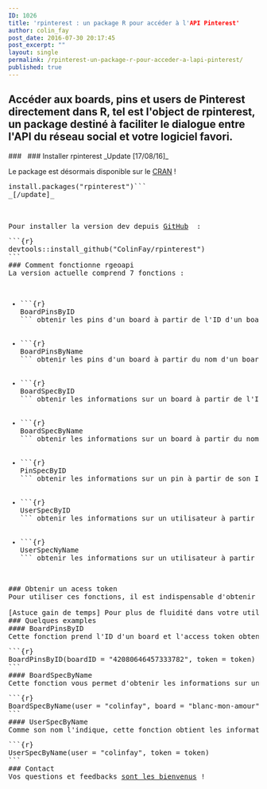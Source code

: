 ```yaml
---
ID: 1026
title: 'rpinterest : un package R pour accéder à l'API Pinterest'
author: colin_fay
post_date: 2016-07-30 20:17:45
post_excerpt: ""
layout: single
permalink: /rpinterest-un-package-r-pour-acceder-a-lapi-pinterest/
published: true
---
```

## Accéder aux boards, pins et users de Pinterest directement dans R, tel est l'object de rpinterest, un package destiné à faciliter le dialogue entre l'API du réseau social et votre logiciel favori. <!--more-->
<div id="geoapi" class="section level2">
### 
&nbsp;
### Installer rpinterest
_Update [17/08/16]_

Le package est désormais disponible sur le <a href="https://cran.r-project.org/web/packages/rpinterest/index.html">CRAN</a> !
<pre class="{r}">install.packages("rpinterest")```
_[/update]_

&nbsp;

Pour installer la version dev depuis <a href="https://github.com/ColinFay/rpinterest" target="_blank">GitHub</a>  :
<pre class="{r}">```{r} 
devtools::install_github("ColinFay/rpinterest")
```
### Comment fonctionne rgeoapi
La version actuelle comprend 7 fonctions :
<ul>
 	<li>```{r} 
BoardPinsByID
``` obtenir les pins d'un board à partir de l'ID d'un board</li>
 	<li>```{r} 
BoardPinsByName
``` obtenir les pins d'un board à partir du nom d'un board</li>
 	<li>```{r} 
BoardSpecByID
``` obtenir les informations sur un board à partir de l'ID d'un board</li>
 	<li>```{r} 
BoardSpecByName
``` obtenir les informations sur un board à partir du nom d'un board</li>
 	<li>```{r} 
PinSpecByID
``` obtenir les informations sur un pin à partir de son ID</li>
 	<li>```{r} 
UserSpecByID
``` obtenir les informations sur un utilisateur à partir de son ID</li>
 	<li>```{r} 
UserSpecNyName
``` obtenir les informations sur un utilisateur à partir de son nom</li>
</ul>
### Obtenir un acess token
Pour utiliser ces fonctions, il est indispensable d'obtenir un _access token_ disponible sur l'<a href="https://developers.pinterest.com/tools/access_token/" target="_blank">interface developpers</a> de Pinterest.

[Astuce gain de temps] Pour plus de fluidité dans votre utilisation de ce package, créez un objet R appelé _token_, et contenant la chaine de caractères de votre access token — ensuite, vous n'aurez plus qu'à insérer _token_ dans votre appel à la fonction (ce qui vous sauvera de quelques mouvements de clavier, et de quelques sueurs froides, avouons-le).
### Quelques examples
#### BoardPinsByID
Cette fonction prend l'ID d'un board et l'access token obtenu dans l'interface developpers de Pinterest, et retourne tous les pins disponibles sur ce board.
<pre class="{r}">```{r} 
<span class="pl-c">BoardPinsByID(boardID = "42080646457333782", token = token)
```
#### BoardSpecByName
Cette fonction vous permet d'obtenir les informations sur un board, à partir de son nom et du nom de l'utilisateur qui l'a créé.
<pre class="{r}">```{r} 
<span class="pl-c">BoardSpecByName(user = "colinfay", board = "blanc-mon-amour", token = token)
```
#### UserSpecByName
Comme son nom l'indique, cette fonction obtient les informations sur l’utilisateur Pinterest spécifié.
<pre class="{r}">```{r} 
<span class="pl-c">UserSpecByName(user = "colinfay", token = token)
```
### Contact
Vos questions et feedbacks <a href="mailto:contact@colinfay.me">sont les bienvenus</a> !

</div>
